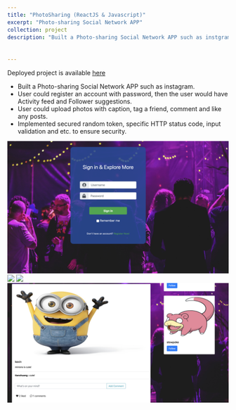 ```yaml
---
title: "PhotoSharing (ReactJS & Javascript)"
excerpt: "Photo-sharing Social Network APP"
collection: project
description: "Built a Photo-sharing Social Network APP such as instgram, you could follow friends, post photos as well as like and comment a post"


---
```

Deployed project is available [<u>here</u>](https://photosharingproject.herokuapp.com/)
* Built a Photo-sharing Social Network APP such as instagram.
* User could register an account with password, then the user would have Activity feed and Follower suggestions.
* User could upload photos with caption, tag a friend, comment and like any posts.
* Implemented secured random token, specific HTTP status code, input validation and etc. to ensure security.

![](/images/ps1.1.png)
![](/images/ps1.2.png)
![](/images/ps1.3.png)
![](/images/ps1.4.png)